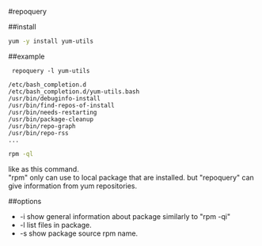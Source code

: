 #repoquery

##install
```bash
yum -y install yum-utils
```


##example
```
 repoquery -l yum-utils
 
/etc/bash_completion.d
/etc/bash_completion.d/yum-utils.bash
/usr/bin/debuginfo-install
/usr/bin/find-repos-of-install
/usr/bin/needs-restarting
/usr/bin/package-cleanup
/usr/bin/repo-graph
/usr/bin/repo-rss
...
```

```bash
rpm -ql
```

like as this command.  
"rpm" only can use to local package that are installed. but "repoquery" can give information from yum repositories.

##options

- -i show general information about package similarly to "rpm -qi"
- -l list files in package.
- -s show package source rpm name.
